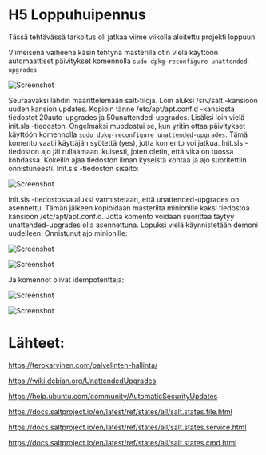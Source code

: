 # H5 Loppuhuipennus

Tässä tehtävässä tarkoitus oli jatkaa viime viikolla aloitettu projekti loppuun. 

Viimeisenä vaiheena käsin tehtynä masterilla otin vielä käyttöön automaattiset päivitykset komennolla `sudo dpkg-reconfigure unattended-upgrades`. 

![Screenshot](https://github.com/user-attachments/assets/91ea8fa8-553d-4980-94db-50442ed94902)

Seuraavaksi lähdin määrittelemään salt-tiloja. Loin aluksi /srv/salt -kansioon uuden kansion updates. Kopioin tänne /etc/apt/apt.conf.d -kansiosta tiedostot 20auto-upgrades
ja 50unattended-upgrades. Lisäksi loin vielä init.sls -tiedoston. Ongelmaksi muodostui se, kun yritin ottaa päivitykset käyttöön komennolla `sudo dpkg-reconfigure unattended-upgrades`. Tämä komento vaatii käyttäjän syötettä (yes), jotta komento voi jatkua. Init.sls -tiedoston ajo jäi rullaamaan ikuisesti, joten oletin, että vika on tuossa kohdassa. Kokeilin ajaa tiedoston ilman kyseistä kohtaa ja ajo suoritettiin onnistuneesti. Init.sls -tiedoston sisältö:

![Screenshot](https://github.com/user-attachments/assets/7f7abf04-7d71-41e4-8a4c-96aad90fc1e3)

Init.sls -tiedostossa aluksi varmistetaan, että unattended-upgrades on asennettu. Tämän jälkeen kopioidaan masterilta minionille kaksi tiedostoa kansioon /etc/apt/apt.conf.d. Jotta komento voidaan suorittaa täytyy unattended-upgrades olla asennettuna. Lopuksi vielä käynnistetään demoni uudelleen. Onnistunut ajo minionille:

![Screenshot](https://github.com/user-attachments/assets/aac839b1-a066-4de7-a3e0-4d9586b3da1b)

![Screenshot](https://github.com/user-attachments/assets/8d69cddd-f22c-494f-9ad1-70d7dbc06a77)

Ja komennot olivat idempotentteja:

![Screenshot](https://github.com/user-attachments/assets/572075b1-4b0e-4812-bfba-85981ca8c380)

![Screenshot](https://github.com/user-attachments/assets/950bef59-0f39-4645-9082-9a1841307ea8)



# Lähteet:

https://terokarvinen.com/palvelinten-hallinta/

https://wiki.debian.org/UnattendedUpgrades

https://help.ubuntu.com/community/AutomaticSecurityUpdates

https://docs.saltproject.io/en/latest/ref/states/all/salt.states.file.html

https://docs.saltproject.io/en/latest/ref/states/all/salt.states.service.html

https://docs.saltproject.io/en/latest/ref/states/all/salt.states.cmd.html


